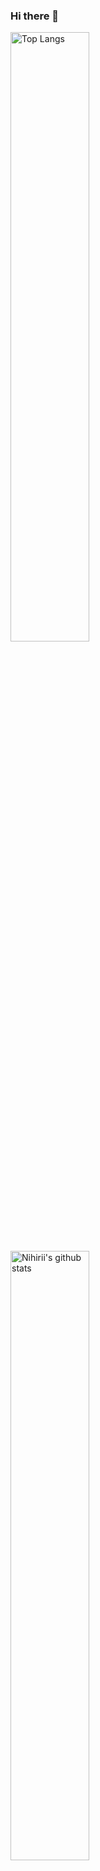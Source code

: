 ### Hi there 👋

<!--
**Nihirii/Nihirii** is a ✨ _special_ ✨ repository because its `README.md` (this file) appears on your GitHub profile.

Here are some ideas to get you started:

- 🔭 I’m currently working on ...
- 🌱 I’m currently learning ...
- 👯 I’m looking to collaborate on ...
- 🤔 I’m looking for help with ...
- 💬 Ask me about ...
- 📫 How to reach me: ...
- 😄 Pronouns: ...
- ⚡ Fun fact: ...
-->
<div>
   <a href="https://github.com/anuraghazra/github-readme-stats">
   <img width="50%" alt="Top Langs" src="https://github-readme-stats.vercel.app/api/top-langs?username=Nihirii&show_icons=true&layout=compact&hide=shaderlab,html&count_private=true&langs_count=6&theme=radical" />
   </a>
   <a href="https://github.com/anuraghazra/github-readme-stats">
   <img width="50%" alt="Nihirii's github stats" src="https://github-readme-stats.vercel.app/api?username=Nihirii&show_icons=true&show_icons=true&count_private=true&theme=radical" />
   </a>
</div>
